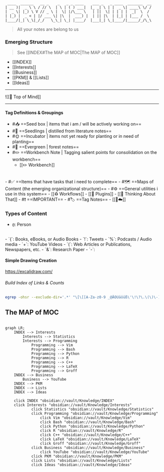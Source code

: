 ```
 ____  ______   __ _    _   _ _ ____    ___ _   _ ____  _______  __
| __ )|  _ \ \ / // \  | \ | ( ) ___|  |_ _| \ | |  _ \| ____\ \/ /
|  _ \| |_) \ V // _ \ |  \| |/\___ \   | ||  \| | | | |  _|  \  / 
| |_) |  _ < | |/ ___ \| |\  |  ___) |  | || |\  | |_| | |___ /  \ 
|____/|_| \_\|_/_/   \_\_| \_| |____/  |___|_| \_|____/|_____/_/\_\
```

> All your notes are belong to us

### Emerging Structure

> See [[INDEX#The MAP of MOC|The MAP of MOC]]

- [[INDEX]]
- [[Interests]] 
- [[Business]]
- [[PKM]] & [[Lists]]
- [[Ideas]]

---

![[🧠️ Top of Mind]]

---

#### Tag Definitions & Groupings

- #📥️ ==Seed box | items that i am / will be actively working on==
- #🌱️ ==Seedlings | distilled from literature notes==
- #🌞️ ==Incubator | items not yet ready for planting or in need of planting==
- #🌲️ ==Evergreen | forest notes==
- #✏️ ==Workbench Note | Tagging salient points for consolidation on the workbench== 
	- [[✏️ Workbench]]
<br>
- #✅️ ==Items that have tasks that i need to complete==
- #🗺️ ==Maps of Content (the emerging organizational structure)==
- #⚙️ ==General utilities i use in this system==
	- [[♻️ Workflows]]
	- [[🔌️ Plugins]]
	- [[🛑 Thinking About That]]
- #❗️ ==IMPORTANT==
- #🏷️ ==Tag Notes==
	- [[🔗️☁️]] 

### Types of Content

- `@`: Person 
<br>
- `{`: Books, eBooks, or Audio Books 
- `!`: Tweets
- `%`: Podcasts / Audio media
- `+`: YouTube Videos
- `(`: Web Articles or Publications, Newspapers, etc.
- `&`: Research Paper
- `-`: 

#### Simple Drawing Creation

https://excalidraw.com/

###### Build Index of Links & Counts

```bash
egrep -ohsr --exclude-dir='.*' "\[\[[A-Za-z0-9 _@ÄÖÜäöüß\'\!\?\.\(\)\-]+\]\]" -- * | sed -e 's/[[:space:]]#/#/' | sort | uniq -c | sort -r -t# -k2  > "🔗️☁️.md"
```


## The MAP of MOC

```mermaid

graph LR;
	INDEX --> Interests
		Interests --> Statistics
		Interests --> Programming
			Programming --> Vim
			Programming --> Bash
			Programming --> Python
			Programming --> R
			Programming --> C++
			Programming --> LaTeX
			Programming --> Groff
	INDEX --> Business
		Business --> YouTube
	INDEX --> PKM
	INDEX --> Lists	
	INDEX --> Ideas

	click INDEX "obsidian://vault/Knowledge/INDEX"
	click Interests "obsidian://vault/Knowledge/Interests"
			click Statistics "obsidian://vault/Knowledge/Statistics"
			click Programming "obsidian://vault/Knowledge/Programming"
				click Vim "obsidian://vault/Knowledge/Vim"
				click Bash "obsidian://vault/Knowledge/Bash"
				click Python "obsidian://vault/Knowledge/Python"
				click R "obsidian://vault/Knowledge/R"
				click C++ "obsidian://vault/Knowledge/C++"
				click LaTeX "obsidian://vault/Knowledge/LaTeX"
				click Groff "obsidian://vault/Knowledge/Groff"
			click Business "obsidian://vault/Knowledge/Business"
				click YouTube "obsidian://vault/Knowledge/YouTube"
			click PKM "obsidian://vault/Knowledge/PKM"
			click Lists "obsidian://vault/Knowledge/Lists"
			click Ideas "obsidian://vault/Knowledge/Ideas"

```

